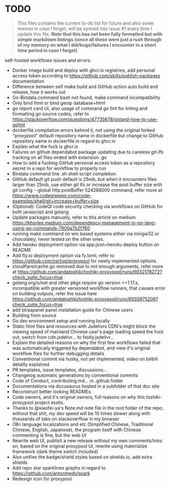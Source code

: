 # TODO

> This files contains the current to-do list for future and also some memos in case I forget, will be synced into issue #1 every time I update this file. **Note that this has not been fully formatted but with simple markdown listings (since all these were just a rush through of my memory on what I did/bugs/failures I encounter in a short time period in case I forget)**

self-hosted workflows issues and errors:
- Docker image build and deploy with ghcr.io registries, add personal access token according to https://github.com/skills/publish-packages documentation
- Difference between self make build and GitHub action auto build and release, how it works out.
- Go-Bindata command bash not found, make command incompatibility
- Only bind html or bind geoip database+html
- go report card cli, also usage of command go fmt for linting and formatting go source codes, refer to https://stackoverflow.com/questions/47735678/goland-how-to-use-gofmt
- dockerfile compilation errors behind it, not using the original forked "proxypool" default repository name in dockerfile but change to GitHub repository name in dockerfile in regard to ghcr.io
- Explain what the fuck is ghcr.io
- Failures on github dependabot package updating due to careless git-lfs tracking on all files ended with extension .go
- How to add a fucking GitHub personal access token as a repository secret in a repo for workflow to properly run
- Bindata command line .sh shell script completion
- GitHub default git push default is 25mb, but when it encounters files larger than 25mb, use either git lfs or increase the post buffer size with git config --global http.postBuffer 524288000 command, refer more at https://www.codegrepper.com/code-examples/shell/git+increase+buffer+size
- (Optional): CodeQl code security checking via workflows on GitHub for both javascript and golang
- Update packages manually, refer to this article on medium https://khorlee.medium.com/dependency-management-in-go-lang-using-go-commands-7900a7b2f760
- running make command on win based systems either via mingw32 or chocolatey, never tested on the other ones.
- Add heroku deployment option via app.json+heroku deploy button on README
- Add fly.io deployment option via fy.toml, refer to https://github.com/ssrlive/proxypool for newly implemented options.
- cloudflare/cache.go removed due to not enough arguments, refer more at https://github.com/andatoshiki/toshiki-proxypool/runs/6932178272?check_suite_focus=true
- golang.org/x/net and other pkgs require go version <=1.17.x, incompatible with greater versioned workflow runners, that causes error on building outputs, refer the issue here https://github.com/andatoshiki/toshiki-proxypool/runs/6930875206?check_suite_focus=true
- add bt/aapanel panel installation guide for Chinese users
- Building from source
- Go dev environment setup and running locally
- Static html files and resources with Jsdelivrs CDN's might block the viewing speed of mainland Chinese user's page loading speed the fuck out, switch from cdn.jsdelivr... to fastly.jsdelivr...
- Explain the detailed reasons on why the first few workflows failed that was automatically triggered by dependabot, and view it's original workflow files for further debugging details
- Conventional commit via husky, not yet implemented, video on bilibili detailly explained
- PR templates, issue templates, discussions...
- Changelog automatic generations by conventional commits
- Code of Conduct, contributing.md... in .github folder
- Documentations via docusaurus hosted in a subfolder of that doc site
- Reconstruct better looking READMEs
- Code owners, and it's original owners, full reasons on why this toshiki-proxypool project exsits.
- Thanks to @xiaofei-ya's Note.md note file in the root folder of the repo, without that shit, my dev speed will be 10 times slower along with thousands of tabs on stackoverflow in my browser
- i18n language localizations and etc (Simplified Chinese, Traditional Chinese, English, Japanese), the program itself with Chinese commenting is fine, but the web UI
- Rewrite web UI, publish a new release without my own comments/links on, based on the original proxypool UI, rewrite using materialize framework (dark theme switch included)
- Also unifies the badge/shield styles based on shields.io, add extra shields
- Add repo star sparklines graphs in regard to https://github.com/antonmedv/spark
- Redesign icon for proxypool
